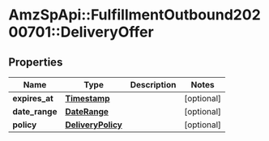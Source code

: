 # AmzSpApi::FulfillmentOutbound20200701::DeliveryOffer

## Properties
Name | Type | Description | Notes
------------ | ------------- | ------------- | -------------
**expires_at** | [**Timestamp**](Timestamp.md) |  | [optional] 
**date_range** | [**DateRange**](DateRange.md) |  | [optional] 
**policy** | [**DeliveryPolicy**](DeliveryPolicy.md) |  | [optional] 

